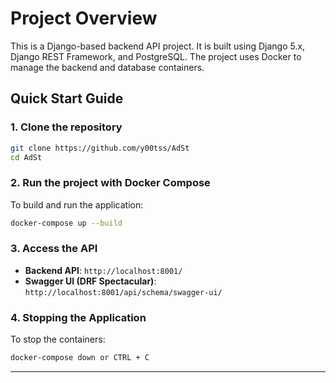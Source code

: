 
# Project Overview

This is a Django-based backend API project. It is built using Django 5.x, Django REST Framework, and PostgreSQL. The project uses Docker to manage the backend and database containers.

## Quick Start Guide

### 1. Clone the repository

```bash
git clone https://github.com/y00tss/AdSt
cd AdSt
```

### 2. Run the project with Docker Compose

To build and run the application:

```bash
docker-compose up --build
```

### 3. Access the API

- **Backend API**: `http://localhost:8001/`
- **Swagger UI (DRF Spectacular)**: `http://localhost:8001/api/schema/swagger-ui/`

### 4. Stopping the Application

To stop the containers:

```bash
docker-compose down or CTRL + C
```

---
